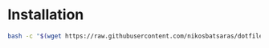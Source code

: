 # Installation
```bash
bash -c "$(wget https://raw.githubusercontent.com/nikosbatsaras/dotfiles/master/bash/install.sh -O -)"
```
